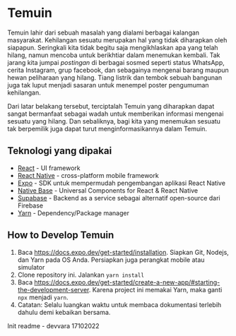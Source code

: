 # Temuin

Temuin lahir dari sebuah masalah yang dialami berbagai kalangan masyarakat. Kehilangan sesuatu merupakan hal yang tidak diharapkan oleh siapapun. Seringkali kita tidak begitu saja mengikhlaskan apa yang telah hilang, namun mencoba untuk berikhtiar dalam menemukan kembali. Tak jarang kita jumpai *postingan* di berbagai sosmed seperti status WhatsApp, cerita Instagram, grup facebook, dan sebagainya mengenai barang maupun hewan peliharaan yang hilang. Tiang listrik dan tembok sebuah bangunan juga tak luput menjadi sasaran untuk menempel poster pengumuman kehilangan. 

Dari latar belakang tersebut, terciptalah Temuin yang diharapkan dapat sangat bermanfaat sebagai wadah untuk memberikan informasi mengenai sesuatu yang hilang. Dan sebaliknya, bagi kita yang menemukan sesuatu tak berpemilik juga dapat turut menginformasikannya dalam Temuin.


## Teknologi yang dipakai

- [React](https://beta.reactjs.org) - UI framework
- [React Native](https://reactnative.dev) - cross-platform mobile framework
- [Expo](https://expo.dev) - SDK untuk mempermudah pengembangan aplikasi React Native
- [Native Base](https://nativebase.io) - Universal Components for React & React Native
- [Supabase](https://supabase.com) - Backend as a service sebagai alternatif open-source dari Firebase
- [Yarn](https://classic.yarnpkg.com) - Dependency/Package manager


## How to Develop Temuin

1. Baca https://docs.expo.dev/get-started/installation. Siapkan Git, Nodejs, dan Yarn pada OS Anda. Persiapkan juga perangkat mobile atau simulator
2. Clone repository ini. Jalankan `yarn install`
3. Baca https://docs.expo.dev/get-started/create-a-new-app/#starting-the-development-server. Karena project ini memakai Yarn, maka ganti `npx` menjadi `yarn`.
4. Catatan: Selalu luangkan waktu untuk membaca dokumentasi terlebih dahulu demi kebaikan bersama.






Init readme - devvara 17102022